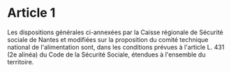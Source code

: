 # Article 1

Les dispositions générales ci-annexées par la Caisse régionale de Sécurité sociale de Nantes et modifiées sur la proposition du comité technique national de l'alimentation sont, dans les conditions prévues à l'article L. 431 (2e alinéa) du Code de la Sécurité Sociale, étendues à l'ensemble du territoire.
